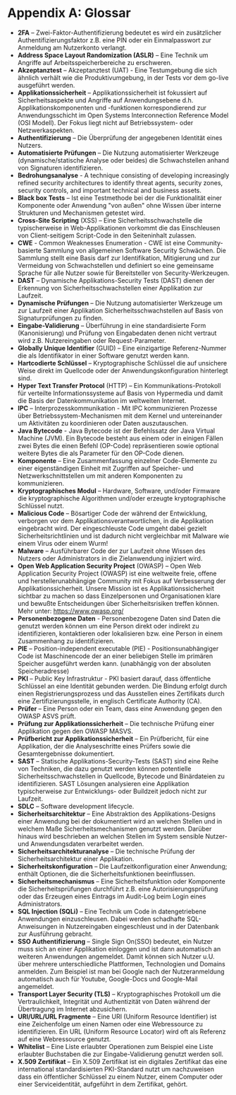 # Appendix A: Glossar
- **2FA** – Zwei-Faktor-Authentifizierung bedeutet es wird ein zusätzlicher Authentifizierungsfaktor z.B. eine PIN oder ein Einmalpasswort zur Anmeldung am Nutzerkonto verlangt.
- **Address Space Layout Randomization (ASLR)** – Eine Technik um Angriffe auf Arbeitsspeicherbereiche zu erschweren.
- **Akzeptanztest** – Akzeptanztest (UAT) - Eine Testumgebung die sich ähnlich verhält wie die Produktivumgebung, in der Tests  vor dem go-live ausgeführt werden.
- **Applikationssicherheit** – Applikationssicherheit ist fokussiert auf Sicherheitsaspekte und Angriffe auf Anwendungsebene d.h. Applikationskomponenten und -funktionen korrespondierend zur Anwendungsschicht im Open Systems Interconnection Reference Model (OSI Modell). Der Fokus liegt nicht auf Betriebssystem- oder Netzwerkaspekten.
- **Authentifizierung** – Die Überprüfung der angegebenen Identität eines Nutzers.
- **Automatisierte Prüfungen** – Die Nutzung automatisierter Werkzeuge (dynamische/statische Analyse oder beides) die Schwachstellen anhand von Signaturen identifizieren.
- **Bedrohungsanalyse** - A technique consisting of developing increasingly refined security architectures to identify threat agents, security zones, security controls, and important technical and business assets.
- **Black box Tests** – Ist eine Testmethode bei der die Funktionalität einer Komponente oder Anwendung "von außen" ohne Wissen über interne Strukturen und Mechanismen getestet wird.
- **Cross-Site Scripting** (XSS) – Eine Sicherheitsschwachstelle die typischerweise in Web-Applikationen vorkommt die das Einschleusen von Client-seitigem Script-Code in den Seiteninhalt zulassen. 
- **CWE** - Common Weaknesses Enumeration - CWE ist eine Community-basierte Sammlung von allgemeinen Software Security Schwächen. Die Sammlung stellt eine Basis darf zur Identifikation, Mitigierung und zur Vermeidung von Schwachstellen und definiert so eine gemeinsame Sprache für alle Nutzer sowie für Bereitsteller von Security-Werkzeugen.
- **DAST** – Dynamische Applikations-Security Tests (DAST) dienen der Erkennung von Sicherheitsschwachstellen einer Applikation zur Laufzeit.
- **Dynamische Prüfungen** – Die Nutzung automatisierter Werkzeuge um zur Laufzeit einer Applikation Sicherheitsschwachstellen auf Basis von Signaturprüfungen zu finden.
- **Eingabe-Validierung** – Überführung in eine standardisierte Form (Kanonisierung) und Prüfung von Eingabedaten denen nicht vertraut wird z.B. Nutzereingaben oder Request-Parameter.
- **Globally Unique Identifier** (GUID) – Eine einzigartige Referenz-Nummer die als Identifikator in einer Software genutzt werden kann.
- **Hartcodierte Schlüssel** – Kryptographische Schlüssel die auf unsichere Weise direkt im Quellcode oder der Anwendungskonfiguration hinterlegt sind.
- **Hyper Text Transfer Protocol** (HTTP) – Ein Kommunikations-Protokoll für verteilte Informationssysteme auf Basis von Hypermedia und damit die Basis der Datenkommunikation im weltweiten Internet.
- **IPC** – Interprozesskommunikation - Mit IPC kommunizieren Prozesse über Betriebssystem-Mechanismen mit dem Kernel und untereinander um Aktivitäten zu koordinieren oder Daten auszutauschen.
- **Java Bytecode** - Java Bytecode ist der Befehlssatz der Java Virtual Machine (JVM). Ein Bytecode besteht aus einem oder in einigen Fällen zwei Bytes die einen Befehl (OP-Code) repräsentieren sowie optional weitere Bytes die als Parameter für den OP-Code dienen.
- **Komponente** – Eine Zusammenfassung einzelner Code-Elemente zu einer eigenständigen Einheit mit Zugriffen auf Speicher- und Netzwerkschnittstellen um mit anderen Komponenten zu kommunizieren.
- **Kryptographisches Modul** – Hardware, Software, und/oder Firmware die kryptographische Algorithmen und/oder erzeugte kryptographische Schlüssel nutzt.
- **Malicious Code** – Bösartiger Code der während der Entwicklung, verborgen vor dem Applikationsverantwortlichen, in die Applikation eingebracht wird. Der eingeschleuste Code umgeht dabei gezielt Sicherheitsrichtlinien und ist dadurch nicht vergleichbar mit Malware wie einem Virus oder einem Wurm!
- **Malware** – Ausführbarer Code der zur Laufzeit ohne Wissen des Nutzers oder Administrators in die Zielanwendung injiziert wird.
- **Open Web Application Security Project** (OWASP) – Open Web Application Security Project (OWASP) ist eine weltweite freie, offene und herstellerunabhängige Community mit Fokus auf Verbesserung der Applikationssicherheit. Unsere Mission ist es Applikationssicherheit sichtbar zu machen so dass Einzelpersonen und Organisationen klare und bewußte Entscheidungen über Sicherheitsrisiken treffen können. Mehr unter: https://www.owasp.org/
- **Personenbezogene Daten** - Personenbezogene Daten sind Daten die genutzt werden können um eine Person direkt oder indirekt zu identifizieren, kontaktieren oder lokalisieren bzw. eine Person in einem Zusammenhang zu identifizieren.
- **PIE** – Position-independent executable (PIE) - Positionsunabhängiger Code ist Maschinencode der an einer beliebigen Stelle im primären Speicher ausgeführt werden kann. (unabhängig von der absoluten Speicheradresse)
- **PKI** – Public Key Infrastruktur - PKI basiert darauf, dass öffentliche Schlüssel an eine Identität gebunden werden. Die Bindung erfolgt durch einen Registrierungsprozess und das Ausstellen eines Zertifikats durch eine Zertifizierungsstelle, in englisch Certificate Authority (CA). 
- **Prüfer** – Eine Person oder ein Team, dass eine Anwendung gegen den OWASP ASVS prüft.
- **Prüfung zur Applikationssicherheit** – Die technische Prüfung einer Applikation gegen den OWASP MASVS.
- **Prüfbericht zur Applikationssicherheit** – Ein Prüfbericht, für eine Applikation, der die Analyseschritte eines Prüfers sowie die Gesamtergebnisse dokumentiert.
- **SAST** – Statische Applikations-Security-Tests (SAST) sind eine Reihe von Techniken, die dazu genutzt werden können potentielle Sicherheitsschwachstellen in Quellcode, Bytecode und Binärdateien zu identifizieren. SAST Lösungen analysieren eine Applikation typischerweise zur Entwicklungs- oder Buildzeit jedoch nicht zur Laufzeit.
- **SDLC** – Software development lifecycle.
- **Sicherheitsarchitektur** – Eine Abstraktion des Applikations-Designs einer Anwendung bei der dokumentiert wird an welchen Stellen und in welchem Maße Sicherheitsmechanismen genutzt werden. Darüber hinaus wird beschrieben an welchen Stellen im System sensible Nutzer- und Anwendungsdaten verarbeitet werden.
- **Sicherheitsarchitekturanalyse** – Die technische Prüfung der Sicherheitsarchitektur einer Applikation.
- **Sicherheitskonfiguration** – Die Laufzeitkonfiguration einer Anwendung; enthält Optionen, die die Sicherheitsfunktionen beeinflussen.
- **Sicherheitsmechanismus** – Eine Sicherheitsfunktion oder Komponente die Sicherheitsprüfungen durchführt z.B. eine Autorisierungsprüfung oder das Erzeugen eines Eintrags im Audit-Log beim Login eines Administrators.
- **SQL Injection (SQLi)** – Eine Technik um Code in datengetriebene Anwendungen einzuschleusen. Dabei werden schadhafte SQL-Anweisungen in Nutzereingaben eingeschleust und in der Datenbank zur Ausführung gebracht.
- **SSO Authentifizierung** – Single Sign On(SSO) bedeutet, ein Nutzer muss sich an einer Applikation einloggen und ist dann automatisch an weiteren Anwendungen angemeldet. Damit können sich Nutzer u.U. über mehrere unterschiedliche Plattformen, Technologien und Domains anmelden. Zum Beispiel ist man bei Google nach der Nutzeranmeldung automatisch auch für Youtube, Google-Docs und Google-Mail angemeldet.
- **Transport Layer Security (TLS)** – Kryptographisches Protokoll um die Vertraulichkeit, Integrität und Authentizität von Daten während der Übertragung im Internet abzusichern.
- **URI/URL/URL Fragmente** – Eine URI (Uniform Resource Identifier) ist eine Zeichenfolge um einen Namen oder eine Webressource zu identifizieren. Ein URL (Uniform Resource Locator) wird oft als Referenz auf eine Webressource genutzt.
- **Whitelist** – Eine Liste erlaubter Operationen zum Beispiel eine Liste erlaubter Buchstaben die zur Eingabe-Validierung genutzt werden soll.
- **X.509 Zertifikat** – Ein X.509 Zertifikat ist ein digitales Zertifikat das eine international standardisierten PKI-Standard nutzt um nachzuweisen dass ein öffentlicher Schlüssel zu einem Nutzer, einem Computer oder einer Serviceidentität, aufgeführt in dem Zertifikat, gehört.
